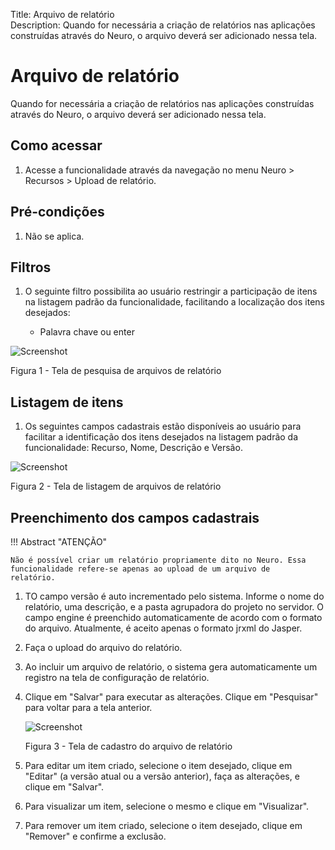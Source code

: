 Title: Arquivo de relatório  
Description: Quando for necessária a criação de relatórios nas aplicações construídas através do Neuro, o arquivo deverá ser adicionado nessa tela.  

# Arquivo de relatório   
 
Quando for necessária a criação de relatórios nas aplicações construídas através do Neuro, o arquivo deverá ser adicionado nessa tela.    

## Como acessar

1. Acesse a funcionalidade através da navegação no menu Neuro > Recursos > Upload de relatório.   

## Pré-condições

1. Não se aplica.    

## Filtros 

1. O seguinte filtro possibilita ao usuário restringir a participação de itens na listagem padrão da funcionalidade, facilitando a localização dos itens desejados:   

    * Palavra chave ou enter   

![Screenshot](images/Report-file-fig01.png) 

Figura 1 - Tela de pesquisa de arquivos de relatório     

## Listagem de itens  

1. Os seguintes campos cadastrais estão disponíveis ao usuário para facilitar a identificação dos itens desejados na listagem padrão da funcionalidade: Recurso, Nome, Descrição e Versão.  

![Screenshot](images/Report-file-fig02.png) 

Figura 2 - Tela de listagem de arquivos de relatório    

## Preenchimento dos campos cadastrais   

!!! Abstract "ATENÇÃO"

    Não é possível criar um relatório propriamente dito no Neuro. Essa funcionalidade refere-se apenas ao upload de um arquivo de           relatório. 
	
1. TO campo versão é auto incrementado pelo sistema. Informe o nome do relatório, uma descrição, e a pasta agrupadora do projeto no servidor. O campo engine é preenchido automaticamente de acordo com o formato do arquivo. Atualmente, é aceito apenas o formato jrxml do Jasper.    
2. Faça o upload do arquivo do relatório.  
3. Ao incluir um arquivo de relatório, o sistema gera automaticamente um registro na tela de configuração de relatório.    
4. Clique em "Salvar" para executar as alterações. Clique em "Pesquisar" para voltar para a tela anterior.   

    ![Screenshot](images/Report-file-fig03.png)
    
    Figura 3 - Tela de cadastro do arquivo de relatório    

5. Para editar um item criado, selecione o item desejado, clique em "Editar" (a versão atual ou a versão anterior), faça as alterações, e clique em "Salvar".   
6. Para visualizar um item, selecione o mesmo e clique em "Visualizar".  
7. Para remover um item criado, selecione o item desejado, clique em "Remover" e confirme a exclusão.  


<!-- !!! tip "About"
    <b>Updated:</b>17/01/2019 - João Pelles Junior
